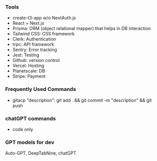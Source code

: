 ### Tools

- create-t3-app w/o NextAuth.js
- React + Next.js
- Prisma: ORM (object relational mapper) that helps in DB interaction
- Tailwind CSS: CSS framework
- Clerk: Authentication
- trpc: API framework
- Sentry: Error tracking
- Jest: Testing
- Github: version control
- Vercel: Hosting
- Planetscale: DB
- Stripe: Payment

### Frequently Used Commands

- gitacp "description": git add . && git commit -m "description" && git push

### chatGPT commands

- code only

### GPT models for dev

Auto-GPT, DeepTabNine, chatGPT
